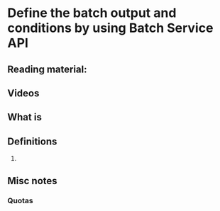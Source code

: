 # Define the batch output and conditions by using Batch Service API

## Reading material:

## Videos

## What is 

## Definitions
1. 

## Misc notes

### 

### Quotas


